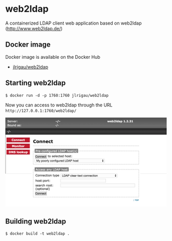 # web2ldap

A containerized LDAP client web application based on web2ldap (http://www.web2ldap.de/)

## Docker image

Docker image is available on the Docker Hub

* [jlrigau/web2ldap](https://registry.hub.docker.com/u/jlrigau/web2ldap/)

## Starting web2ldap

```console
$ docker run -d -p 1760:1760 jlrigau/web2ldap
```

Now you can access to web2ldap through the URL ```http://127.0.0.1:1760/web2ldap/```

![web2ldap screenshot](web2ldap.png)

## Building web2ldap

```console
$ docker build -t web2ldap .
```
